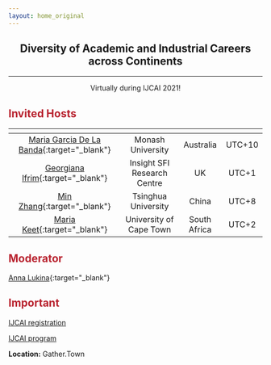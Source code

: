 ```yaml
---
layout: home_original
---
```



<div class="header">
	<h2>
	<center>Diversity of Academic and Industrial Careers across Continents</center>
	</h2>
	<hr class="small">
	<p><center>Virtually during IJCAI 2021!</center></p>
</div>

<div class="row">
<div class="col-md-9" markdown="1">

## <span style="color:#B8222E">Invited Hosts</span>

| <span class="text-nowrap"><i class="fa fa-id-badge fa-fw"></i> </span> |  <span class="text-nowrap"><i class="fa fa-university fa-fw"></i> </span> | <span class="text-nowrap"><i class="fa fa-map-marker fa-fw"></i> </span>| <span class="text-nowrap"><i class="fa fa-globe fa-fw"></i> </span> |
|:---------:|:----------:|:----------:|:----------:|
|[Maria Garcia De La Banda](https://research.monash.edu/en/persons/maria-garcia-de-la-banda){:target="_blank"} | Monash University | Australia | UTC+10 |
|[Georgiana Ifrim](https://www.insight-centre.org/our-team/georgiana-ifrim/){:target="_blank"} | Insight SFI Research Centre | UK | UTC+1 |
|[Min Zhang](http://www.thuir.cn/group/~mzhang/){:target="_blank"} | Tsinghua University | China | UTC+8 |
|[Maria Keet](http://www.meteck.org/){:target="_blank"} | University of Cape Town | South Africa | UTC+2 |

## <span style="color:#B8222E">Moderator</span>

[Anna Lukina](https://annalukina.com){:target="_blank"}

</div>
<div class="col-md-3" markdown="1">

## <span style="color:#B8222E">Important</span>

[IJCAI registration](https://ijcai-21.org/registration-information/)

[IJCAI program](https://ijcai-21.org/diversity-and-inclusion-events/)

**Location:** Gather.Town

</div>
